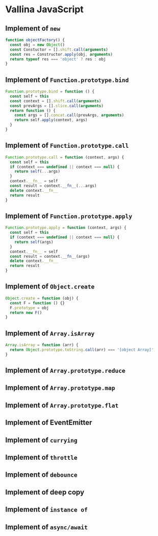 # Vallina JavaScript

## Implement of `new`

```javascript
function objectFactory() {
  const obj = new Object()
  const Constuctor = [].shift.call(arguments)
  const res = Constructor.apply(obj, arguments)
  return typeof res === 'object' ? res : obj
}
```

## Implement of `Function.prototype.bind`

```javascript
Function.prototype.bind = function () {
  const self = this
  const context = [].shift.call(arguments)
  const prevArgs = [].slice.call(arguments)
  return function () {
    const args = [].concat.call(prevArgs, arguments)
    return self.apply(context, args)
  }
}
```

## Implement of `Function.prototype.call`

```javascript
Function.prototype.call = function (context, args) {
  const self = this
  if (context === undefined || context === null) {
    return self(...args)
  }
  context.__fn__ = self
  const result = context.__fn__(...args)
  delete context.__fn__
  return result
}
```

## Implement of `Function.prototype.apply`

```javascript
Function.prototype.apply = function (context, args) {
  const self = this
  if (context === undefined || context === null) {
    return self(args)
  }
  context.__fn__ = self
  const result = context.__fn__(args)
  delete context.__fn__
  return result
}
```

## Implement of `Object.create`

```javascript
Object.create = function (obj) {
  const F = function () {}
  F.prototype = obj
  return new F()
}
```

## Implement of `Array.isArray`

```javascript
Array.isArray = function (arr) {
  return Object.prototype.toString.call(arr) === '[object Array]'
}
```

## Implement of `Array.prototype.reduce`

## Implement of `Array.prototype.map`

## Implement of `Array.prototype.flat`

## Implement of EventEmitter

## Implement of `currying`

## Implement of `throttle`

## Implement of `debounce`

## Implement of deep copy

## Implement of `instance of`

## Implement of `async/await`
